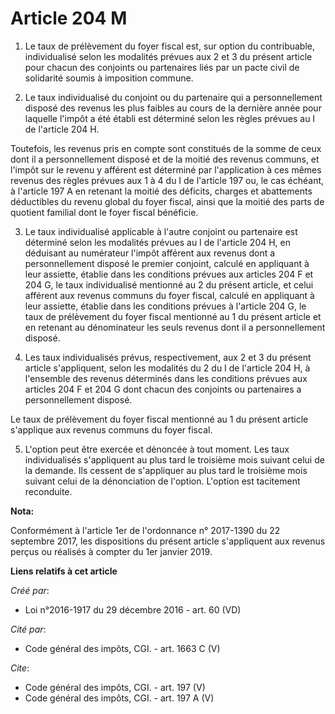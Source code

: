# Article 204 M

1. Le taux de prélèvement du foyer fiscal est, sur option du contribuable, individualisé selon les modalités prévues aux 2 et
3 du présent article pour chacun des conjoints ou partenaires liés par un pacte civil de solidarité soumis à imposition
commune.

2. Le taux individualisé du conjoint ou du partenaire qui a personnellement disposé des revenus les plus faibles au cours de
la dernière année pour laquelle l'impôt a été établi est déterminé selon les règles prévues au I de l'article 204 H.

Toutefois, les revenus pris en compte sont constitués de la somme de ceux dont il a personnellement disposé et de la moitié
des revenus communs, et l'impôt sur le revenu y afférent est déterminé par l'application à ces mêmes revenus des règles
prévues aux 1 à 4 du I de l'article 197 ou, le cas échéant, à l'article 197 A en retenant la moitié des déficits, charges et
abattements déductibles du revenu global du foyer fiscal, ainsi que la moitié des parts de quotient familial dont le foyer
fiscal bénéficie.

3. Le taux individualisé applicable à l'autre conjoint ou partenaire est déterminé selon les modalités prévues au I de
l'article 204 H, en déduisant au numérateur l'impôt afférent aux revenus dont a personnellement disposé le premier conjoint,
calculé en appliquant à leur assiette, établie dans les conditions prévues aux articles 204 F et 204 G, le taux individualisé
mentionné au 2 du présent article, et celui afférent aux revenus communs du foyer fiscal, calculé en appliquant à leur
assiette, établie dans les conditions prévues à l'article 204 G, le taux de prélèvement du foyer fiscal mentionné au 1 du
présent article et en retenant au dénominateur les seuls revenus dont il a personnellement disposé.

4. Les taux individualisés prévus, respectivement, aux 2 et 3 du présent article s'appliquent, selon les modalités du 2 du I
de l'article 204 H, à l'ensemble des revenus déterminés dans les conditions prévues aux articles 204 F et 204 G dont chacun
des conjoints ou partenaires a personnellement disposé.

Le taux de prélèvement du foyer fiscal mentionné au 1 du présent article s'applique aux revenus communs du foyer fiscal.

5. L'option peut être exercée et dénoncée à tout moment. Les taux individualisés s'appliquent au plus tard le troisième mois
suivant celui de la demande. Ils cessent de s'appliquer au plus tard le troisième mois suivant celui de la dénonciation de
l'option. L'option est tacitement reconduite.

**Nota:**

Conformément à l'article 1er de l'ordonnance n° 2017-1390 du 22 septembre 2017, les dispositions du présent article
s'appliquent aux revenus perçus ou réalisés à compter du 1er janvier 2019.

**Liens relatifs à cet article**

_Créé par_:

  - Loi n°2016-1917 du 29 décembre 2016 - art. 60 (VD)

_Cité par_:

  - Code général des impôts, CGI. - art. 1663 C (V)

_Cite_:

  - Code général des impôts, CGI. - art. 197 (V)
  - Code général des impôts, CGI. - art. 197 A (V)
